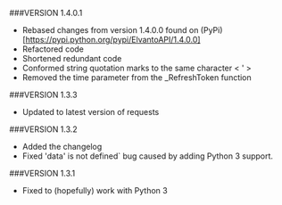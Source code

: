 ###VERSION 1.4.0.1
 - Rebased changes from version 1.4.0.0 found on (PyPi)[https://pypi.python.org/pypi/ElvantoAPI/1.4.0.0]
 - Refactored code
 - Shortened redundant code
 - Conformed string quotation marks to the same character < ' >
 - Removed the time parameter from the _RefreshToken function

###VERSION 1.3.3
 - Updated to latest version of requests

###VERSION 1.3.2
 - Added the changelog
 - Fixed 'data' is not defined` bug caused by adding Python 3 support.
 
###VERSION 1.3.1
 - Fixed to (hopefully) work with Python 3

